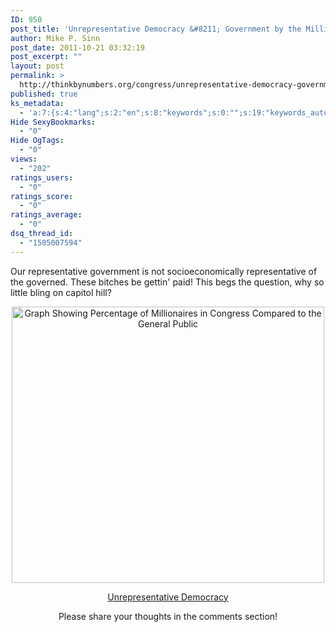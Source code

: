 ```yaml
---
ID: 950
post_title: 'Unrepresentative Democracy &#8211; Government by the Millionaires and for the Millionaires'
author: Mike P. Sinn
post_date: 2011-10-21 03:32:19
post_excerpt: ""
layout: post
permalink: >
  http://thinkbynumbers.org/congress/unrepresentative-democracy-government-by-millionaires-for-millionaires/
published: true
ks_metadata:
  - 'a:7:{s:4:"lang";s:2:"en";s:8:"keywords";s:0:"";s:19:"keywords_autoupdate";s:1:"1";s:11:"description";s:0:"";s:22:"description_autoupdate";s:1:"1";s:5:"title";s:0:"";s:6:"robots";s:12:"index,follow";}'
Hide SexyBookmarks:
  - "0"
Hide OgTags:
  - "0"
views:
  - "202"
ratings_users:
  - "0"
ratings_score:
  - "0"
ratings_average:
  - "0"
dsq_thread_id:
  - "1505007594"
---
```

Our representative government is not socioeconomically representative of the governed. These bitches be gettin' paid! This begs the question, why so little bling on capitol hill?
<p style="text-align: center;"><img class=" aligncenter" title="Unrepresentative Democracy - Government by the Millionaires and for the Millionaires" src="http://thinkbynumbers.org/wp-content/uploads/2011/10/Unrepresentative-Democracy-e1319168693378.jpg" alt="Graph Showing Percentage of Millionaires in Congress Compared to the General Public" width="500" height="442" /></p>
<p style="text-align: center;"><span style="text-decoration: underline;">Unrepresentative Democracy</span></p>
<p style="text-align: center;"></p>
<p style="text-align: center;">Please share your thoughts in the comments section!</p>
&nbsp;

&nbsp;